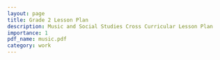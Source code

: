 ```yaml
---
layout: page
title: Grade 2 Lesson Plan
description: Music and Social Studies Cross Curricular Lesson Plan
importance: 1
pdf_name: music.pdf
category: work
---
```

